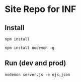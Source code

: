 # Site Repo for INF
## Install
`npm install`

`npm install nodemon -g`
## Run (dev and prod)
`nodemon server.js -e ejs,json`
